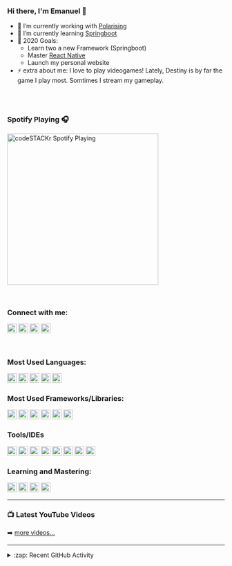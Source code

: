 ### Hi there, I'm Emanuel 👋

- 🔭 I’m currently working with [Polarising](https:/www.polarising.com)
- 🌱 I’m currently learning [Springboot](https://spring.io/projects/spring-boot)
- 🥅 2020 Goals: 
  - Learn two a new Framework (Springboot)
  - Master [React Native](https://reactnative.dev)
  - Launch my personal website
- ⚡ extra about me: I love to play videogames! Lately, Destiny is by far the game I play most. Somtimes I stream my gameplay.

<br />
<br />

### Spotify Playing 🎧

[<img src="https://now-playing-codestackr.vercel.app/api/spotify-playing" alt="codeSTACKr Spotify Playing" width="350" />](https://open.spotify.com/user/1166932207)

<br/>

### Connect with me:

[<img alt="Emanuel Coelho | YouTube" width="22px" src="https://cdn.jsdelivr.net/npm/simple-icons@v3/icons/youtube.svg" />][linkedin]
[<img alt="Emanuel Coelho | Twitter" width="22px" src="https://cdn.jsdelivr.net/npm/simple-icons@v3/icons/twitter.svg" />][twitter]
[<img alt="Emanuel Coelho | LinkedIn" width="22px" src="https://cdn.jsdelivr.net/npm/simple-icons@v3/icons/linkedin.svg" />][linkedin]
[<img alt="Emanuel Coelho | Twitch" width="22px" src="https://cdn.jsdelivr.net/npm/simple-icons@v3/icons/twitch.svg" />][twitch]

<br />

### Most Used Languages:

<img alt="TypeScript" width="22px" src="https://cdn.jsdelivr.net/npm/simple-icons@v3/icons/typescript.svg" />
<img alt="HTML" width="22px" src="https://cdn.jsdelivr.net/npm/simple-icons@v3/icons/html5.svg" />
<img alt="CSS" width="22px" src="https://cdn.jsdelivr.net/npm/simple-icons@v3/icons/css3.svg" />
<img alt="Markdown" width="22px" src="https://cdn.jsdelivr.net/npm/simple-icons@v3/icons/markdown.svg" />
<img alt="Shell" width="22px" src="https://cdn.jsdelivr.net/npm/simple-icons@v3/icons/gnubash.svg" />

<br />

### Most Used Frameworks/Libraries:

<img alt="NodeJS" width="22px" src="https://cdn.jsdelivr.net/npm/simple-icons@v3/icons/node-dot-js.svg" />
<img alt="Angular" width="22px" src="https://cdn.jsdelivr.net/npm/simple-icons@v3/icons/angular.svg" />
<img alt="SASS" width="22px" src="https://cdn.jsdelivr.net/npm/simple-icons@v3/icons/sass.svg" />
<img alt="React" width="22px" src="https://cdn.jsdelivr.net/npm/simple-icons@v3/icons/react.svg" />
<img alt="Redux" width="22px" src="https://cdn.jsdelivr.net/npm/simple-icons@v3/icons/redux.svg" />
<img alt="Bootstrap" width="22px" src="https://cdn.jsdelivr.net/npm/simple-icons@v3/icons/bootstrap.svg" />

<br />

### Tools/IDEs

<img alt="Express" width="22px" src="https://cdn.jsdelivr.net/npm/simple-icons@v3/icons/npm.svg" />
<img alt="Git" width="22px" src="https://cdn.jsdelivr.net/npm/simple-icons@v3/icons/git.svg" />
<img alt="Github" width="22px" src="https://cdn.jsdelivr.net/npm/simple-icons@v3/icons/github.svg" />
<img alt="Teams" width="22px" src="https://cdn.jsdelivr.net/npm/simple-icons@v3/icons/microsoftteams.svg" />
<img alt="Docker" width="22px" src="https://cdn.jsdelivr.net/npm/simple-icons@v3/icons/docker.svg" />
<img alt="IntelliJ" width="22px" src="https://cdn.jsdelivr.net/npm/simple-icons@v3/icons/intellijidea.svg" />
<img alt="Docker" width="22px" src="https://cdn.jsdelivr.net/npm/simple-icons@v3/icons/docker.svg" />
<img alt="MacOS" width="22px" src="https://cdn.jsdelivr.net/npm/simple-icons@v3/icons/apple.svg" />

<br />

### Learning and Mastering:

<img alt="Java" width="22px" src="https://cdn.jsdelivr.net/npm/simple-icons@v3/icons/java.svg" />
<img alt="Spring" width="22px" src="https://cdn.jsdelivr.net/npm/simple-icons@v3/icons/spring.svg" />
<img alt="React Native" width="22px" src="https://cdn.jsdelivr.net/npm/simple-icons@v3/icons/react.svg"/>
<img alt="Storybook JS" width="22px" src="https://cdn.jsdelivr.net/npm/simple-icons@v3/icons/storybook.svg" />

---

### 📺 Latest YouTube Videos

<!-- YOUTUBE:START -->
<!-- YOUTUBE:END -->

➡️ [more videos...](https://www.youtube.com/channel/UCLwCp9VA1xWe40Elfx8JBCg)

---

<details>
  <summary>:zap: Recent GitHub Activity</summary>
  
<!--START_SECTION:activity-->
<!--END_SECTION:activity-->

</details>

[youtube]: https://www.youtube.com/channel/UCLwCp9VA1xWe40Elfx8JBCg
[linkedin]: https://www.linkedin.com/in/emanuel-coelho-6717b027
[twitter]: https://twitter.com/iamelkas
[twitch]: https://www.twitch.tv/iamelkas